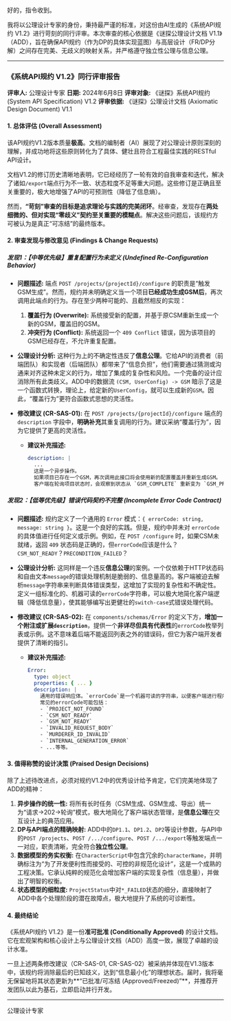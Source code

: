 好的，指令收到。

我将以公理设计专家的身份，秉持最严谨的标准，对这份由AI生成的《系统API规约 V1.2》进行苛刻的同行评审。本次审查的核心依据是《谜探公理设计文档 V1.1》（ADD），旨在确保API规约（作为DP的具体实现蓝图）与高层设计（FR/DP分解）之间存在完美、无歧义的映射关系，并严格遵守独立性公理与信息公理。

---

### **《系统API规约 V1.2》同行评审报告**

**评审人:** 公理设计专家
**日期:** 2024年6月8日
**评审对象:** 《谜探》系统API规约 (System API Specification) V1.2
**评审依据:** 《谜探》公理设计文档 (Axiomatic Design Document) V1.1

#### **1. 总体评估 (Overall Assessment)**

该API规约V1.2版本质量**极高**。文档的编制者（AI）展现了对公理设计原则深刻的理解，并成功地将这些原则转化为了具体、健壮且符合工程最佳实践的RESTful API设计。

文档V1.2的修订历史清晰地表明，它已经经历了一轮有效的自我审查和迭代，解决了诸如`/export`端点行为不一致、状态粒度不足等重大问题。这些修订是正确且至关重要的，极大地增强了API的可预测性（降低了信息熵）。

然而，**“苛刻”审查的目标是追求理论与实践的完美闭环**。经审查，发现存在**两处细微的、但对实现“零歧义”契约至关重要的模糊点**。解决这些问题后，该规约方可被认为是真正“可冻结”的最终版本。

#### **2. 审查发现与修改意见 (Findings & Change Requests)**

##### **发现1：【中等优先级】重复配置行为未定义 (Undefined Re-Configuration Behavior)**

-   **问题描述:**
    端点 `POST /projects/{projectId}/configure` 的职责是“触发GSM生成”。然而，规约并未明确定义当一个项目**已经成功生成GSM后**，再次调用此端点的行为。存在至少两种可能的、且截然相反的实现：
    1.  **覆盖行为 (Overwrite):** 系统接受新的配置，并基于原CSM重新生成一个新的GSM，覆盖旧的GSM。
    2.  **冲突行为 (Conflict):** 系统返回一个 `409 Conflict` 错误，因为该项目的GSM已经存在，不允许重复配置。

-   **公理设计分析:**
    这种行为上的不确定性违反了**信息公理**。它给API的消费者（前端团队）和实现者（后端团队）都带来了“信息负担”，他们需要通过猜测或沟通来对齐这种未定义的行为，增加了集成的复杂性和风险。一个完备的设计应消除所有此类歧义。ADD中的数据流 `(CSM, UserConfig) -> GSM` 暗示了这是一个函数式转换，理论上，给定新的`UserConfig`，就可以生成新的`GSM`。因此，“覆盖行为”更符合函数式思想的灵活性。

-   **修改建议 (CR-SAS-01):**
    在 `POST /projects/{projectId}/configure` 端点的 `description` 字段中，**明确补充**其重复调用的行为。建议采纳“覆盖行为”，因为它提供了更高的灵活性。
    -   **建议补充描述:**
        ```yaml
        description: |
          ...
          这是一个异步操作。
          如果项目已存在一个GSM，再次调用此接口将会使用新的配置覆盖并重新生成GSM。
          客户端在轮询项目状态时，会观察到状态从 `GSM_COMPLETE` 重新变为 `GSM_PROCESSING`。
        ```

##### **发现2：【低等优先级】错误代码契约不完整 (Incomplete Error Code Contract)**

-   **问题描述:**
    规约定义了一个通用的 `Error` 模式：`{ errorCode: string, message: string }`。这是一个良好的实践。但是，规约中并未对 `errorCode` 的具体值进行任何定义或示例。例如，在 `POST /configure` 时，如果CSM未就绪，返回 `409` 状态码是正确的，但`errorCode`应该是什么？`CSM_NOT_READY`？`PRECONDITION_FAILED`？

-   **公理设计分析:**
    这同样是一个违反**信息公理**的案例。一个仅依赖于HTTP状态码和自由文本`message`的错误处理机制是脆弱的、信息量高的。客户端被迫去解析`message`字符串来判断具体错误类型，这增加了实现的复杂性和不确定性。定义一组标准化的、机器可读的`errorCode`字符串，可以极大地简化客户端逻辑（降低信息量），使其能够编写出更健壮的`switch-case`式错误处理代码。

-   **修改建议 (CR-SAS-02):**
    在 `components/schemas/Error` 的定义下方，**增加一个附注或扩展`description`**，提供一个**非详尽但具有代表性**的`errorCode`枚举列表或示例。这不意味着后端不能返回列表之外的错误码，但它为客户端开发者提供了清晰的指引。
    -   **建议补充描述:**
        ```yaml
        Error:
          type: object
          properties: { ... }
          description: |
            通用的错误响应体。`errorCode`是一个机器可读的字符串，以便客户端进行程序化处理。
            常见的errorCode可能包括：
            - `PROJECT_NOT_FOUND`
            - `CSM_NOT_READY`
            - `GSM_NOT_READY`
            - `INVALID_REQUEST_BODY`
            - `MURDERER_ID_INVALID`
            - `INTERNAL_GENERATION_ERROR`
            - ...等等。
        ```

#### **3. 值得称赞的设计决策 (Praised Design Decisions)**

除了上述待改进点，必须对规约V1.2中的优秀设计给予肯定，它们完美地体现了ADD的精神：

1.  **异步操作的统一性:** 将所有长时任务（CSM生成、GSM生成、导出）统一为“请求->202->轮询”模式，极大地简化了客户端状态管理，是**信息公理**在交互设计上的典范应用。
2.  **DP与API端点的精确映射:** ADD中的`DP1.1`、`DP1.2`、`DP2`等设计参数，与API中的`POST /projects`、`POST /.../configure`、`POST /.../export`等触发端点一一对应，职责清晰，完全符合**独立性公理**。
3.  **数据模型的务实权衡:** 在`CharacterScript`中包含冗余的`characterName`，并明确标注为“为了开发便利性而接受的、可控的非规范化设计”，这是一个成熟的工程决策。它承认纯粹的规范化会增加客户端的实现复杂性（信息量），并做出了明智的权衡。
4.  **状态模型的细粒度:** `ProjectStatus`中对`*_FAILED`状态的细分，直接映射了ADD中各个处理阶段的潜在故障点，极大地提升了系统的可诊断性。

#### **4. 最终结论**

《系统API规约 V1.2》是一份**准可批准 (Conditionally Approved)** 的设计文档。它在宏观架构和核心设计上与公理设计文档（ADD）高度一致，展现了卓越的设计水准。

一旦上述两条修改建议（CR-SAS-01, CR-SAS-02）被采纳并体现在V1.3版本中，该规约将消除最后的已知歧义，达到“信息最小化”的理想状态。届时，我将毫无保留地将其状态更新为**“已批准/可冻结 (Approved/Freezed)”**，并推荐开发团队以此为基石，立即启动并行开发。

---
公理设计专家